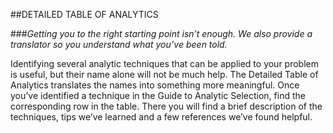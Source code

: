 ##DETAILED TABLE OF ANALYTICS###*Getting you to the right starting point isn’t enough. We also provide a translator so you understand what you’ve been told.*Identifying several analytic techniques that can be applied to your problem is useful, but their name alone will not be much help. The Detailed Table of Analytics translates the names into something more meaningful. Once you’ve identified a technique in the Guide to Analytic Selection, find the corresponding row in the table. There you will find a brief description of the techniques, tips we’ve learned and a few references we’ve found helpful.